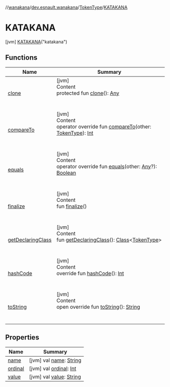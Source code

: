 //[wanakana](../../../index.md)/[dev.esnault.wanakana](../../index.md)/[TokenType](../index.md)/[KATAKANA](index.md)



# KATAKANA  
 [jvm] [KATAKANA](index.md)("katakana")  
   


## Functions  
  
|  Name|  Summary| 
|---|---|
| <a name="kotlin/Enum/clone/#/PointingToDeclaration/"></a>[clone](../-o-t-h-e-r/index.md#%5Bkotlin%2FEnum%2Fclone%2F%23%2FPointingToDeclaration%2F%5D%2FFunctions%2F382485239)| <a name="kotlin/Enum/clone/#/PointingToDeclaration/"></a>[jvm]  <br>Content  <br>protected fun [clone](../-o-t-h-e-r/index.md#%5Bkotlin%2FEnum%2Fclone%2F%23%2FPointingToDeclaration%2F%5D%2FFunctions%2F382485239)(): [Any](https://kotlinlang.org/api/latest/jvm/stdlib/kotlin/-any/index.html)  <br><br><br>
| <a name="kotlin/Enum/compareTo/#dev.esnault.wanakana.TokenType/PointingToDeclaration/"></a>[compareTo](../-o-t-h-e-r/index.md#%5Bkotlin%2FEnum%2FcompareTo%2F%23dev.esnault.wanakana.TokenType%2FPointingToDeclaration%2F%5D%2FFunctions%2F382485239)| <a name="kotlin/Enum/compareTo/#dev.esnault.wanakana.TokenType/PointingToDeclaration/"></a>[jvm]  <br>Content  <br>operator override fun [compareTo](../-o-t-h-e-r/index.md#%5Bkotlin%2FEnum%2FcompareTo%2F%23dev.esnault.wanakana.TokenType%2FPointingToDeclaration%2F%5D%2FFunctions%2F382485239)(other: [TokenType](../index.md)): [Int](https://kotlinlang.org/api/latest/jvm/stdlib/kotlin/-int/index.html)  <br><br><br>
| <a name="kotlin/Enum/equals/#kotlin.Any?/PointingToDeclaration/"></a>[equals](../-o-t-h-e-r/index.md#%5Bkotlin%2FEnum%2Fequals%2F%23kotlin.Any%3F%2FPointingToDeclaration%2F%5D%2FFunctions%2F382485239)| <a name="kotlin/Enum/equals/#kotlin.Any?/PointingToDeclaration/"></a>[jvm]  <br>Content  <br>operator override fun [equals](../-o-t-h-e-r/index.md#%5Bkotlin%2FEnum%2Fequals%2F%23kotlin.Any%3F%2FPointingToDeclaration%2F%5D%2FFunctions%2F382485239)(other: [Any](https://kotlinlang.org/api/latest/jvm/stdlib/kotlin/-any/index.html)?): [Boolean](https://kotlinlang.org/api/latest/jvm/stdlib/kotlin/-boolean/index.html)  <br><br><br>
| <a name="kotlin/Enum/finalize/#/PointingToDeclaration/"></a>[finalize](../-o-t-h-e-r/index.md#%5Bkotlin%2FEnum%2Ffinalize%2F%23%2FPointingToDeclaration%2F%5D%2FFunctions%2F382485239)| <a name="kotlin/Enum/finalize/#/PointingToDeclaration/"></a>[jvm]  <br>Content  <br>fun [finalize](../-o-t-h-e-r/index.md#%5Bkotlin%2FEnum%2Ffinalize%2F%23%2FPointingToDeclaration%2F%5D%2FFunctions%2F382485239)()  <br><br><br>
| <a name="kotlin/Enum/getDeclaringClass/#/PointingToDeclaration/"></a>[getDeclaringClass](../-o-t-h-e-r/index.md#%5Bkotlin%2FEnum%2FgetDeclaringClass%2F%23%2FPointingToDeclaration%2F%5D%2FFunctions%2F382485239)| <a name="kotlin/Enum/getDeclaringClass/#/PointingToDeclaration/"></a>[jvm]  <br>Content  <br>fun [getDeclaringClass](../-o-t-h-e-r/index.md#%5Bkotlin%2FEnum%2FgetDeclaringClass%2F%23%2FPointingToDeclaration%2F%5D%2FFunctions%2F382485239)(): [Class](https://docs.oracle.com/javase/8/docs/api/java/lang/Class.html)<[TokenType](../index.md)>  <br><br><br>
| <a name="kotlin/Enum/hashCode/#/PointingToDeclaration/"></a>[hashCode](../-o-t-h-e-r/index.md#%5Bkotlin%2FEnum%2FhashCode%2F%23%2FPointingToDeclaration%2F%5D%2FFunctions%2F382485239)| <a name="kotlin/Enum/hashCode/#/PointingToDeclaration/"></a>[jvm]  <br>Content  <br>override fun [hashCode](../-o-t-h-e-r/index.md#%5Bkotlin%2FEnum%2FhashCode%2F%23%2FPointingToDeclaration%2F%5D%2FFunctions%2F382485239)(): [Int](https://kotlinlang.org/api/latest/jvm/stdlib/kotlin/-int/index.html)  <br><br><br>
| <a name="kotlin/Enum/toString/#/PointingToDeclaration/"></a>[toString](../-o-t-h-e-r/index.md#%5Bkotlin%2FEnum%2FtoString%2F%23%2FPointingToDeclaration%2F%5D%2FFunctions%2F382485239)| <a name="kotlin/Enum/toString/#/PointingToDeclaration/"></a>[jvm]  <br>Content  <br>open override fun [toString](../-o-t-h-e-r/index.md#%5Bkotlin%2FEnum%2FtoString%2F%23%2FPointingToDeclaration%2F%5D%2FFunctions%2F382485239)(): [String](https://kotlinlang.org/api/latest/jvm/stdlib/kotlin/-string/index.html)  <br><br><br>


## Properties  
  
|  Name|  Summary| 
|---|---|
| <a name="dev.esnault.wanakana/TokenType.KATAKANA/name/#/PointingToDeclaration/"></a>[name](name.md)| <a name="dev.esnault.wanakana/TokenType.KATAKANA/name/#/PointingToDeclaration/"></a> [jvm] val [name](name.md): [String](https://kotlinlang.org/api/latest/jvm/stdlib/kotlin/-string/index.html)   <br>
| <a name="dev.esnault.wanakana/TokenType.KATAKANA/ordinal/#/PointingToDeclaration/"></a>[ordinal](ordinal.md)| <a name="dev.esnault.wanakana/TokenType.KATAKANA/ordinal/#/PointingToDeclaration/"></a> [jvm] val [ordinal](ordinal.md): [Int](https://kotlinlang.org/api/latest/jvm/stdlib/kotlin/-int/index.html)   <br>
| <a name="dev.esnault.wanakana/TokenType.KATAKANA/value/#/PointingToDeclaration/"></a>[value](value.md)| <a name="dev.esnault.wanakana/TokenType.KATAKANA/value/#/PointingToDeclaration/"></a> [jvm] val [value](value.md): [String](https://kotlinlang.org/api/latest/jvm/stdlib/kotlin/-string/index.html)   <br>

